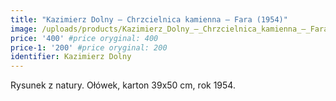```yaml
---
title: "Kazimierz Dolny – Chrzcielnica kamienna – Fara (1954)"
image: /uploads/products/Kazimierz_Dolny_–_Chrzcielnica_kamienna_–_Fara_(1954).jpg
price: '400' #price oryginal: 400
price-1: '200' #price oryginal: 200
identifier: Kazimierz Dolny
---
```


Rysunek z natury. Ołówek, karton 39x50 cm, rok 1954.